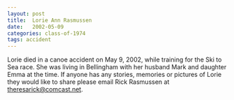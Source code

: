 ```yaml
---
layout: post
title:  Lorie Ann Rasmussen
date:   2002-05-09
categories: class-of-1974
tags: accident
---
```

Lorie died in a canoe accident on May 9, 2002, while training for the Ski to Sea race. She was living in Bellingham with her husband Mark and daughter Emma at the time. If anyone has any stories, memories or pictures of Lorie they would like to share please email Rick Rasmussen at theresarick@comcast.net.
